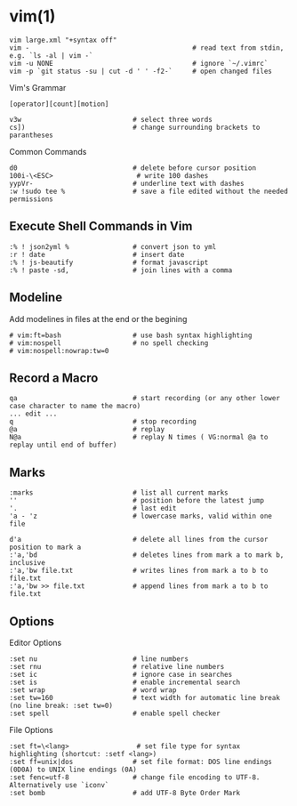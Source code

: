
# vim(1)

    vim large.xml "+syntax off"
    vim -                                         # read text from stdin, e.g. `ls -al | vim -`
    vim -u NONE                                   # ignore `~/.vimrc`
    vim -p `git status -su | cut -d ' ' -f2-`     # open changed files

Vim's Grammar

    [operator][count][motion]

    v3w                            # select three words
    cs])                           # change surrounding brackets to parantheses

Common Commands

    d0                             # delete before cursor position
    100i-\<ESC>                     # write 100 dashes
    yypVr-                         # underline text with dashes
    :w !sudo tee %                 # save a file edited without the needed permissions

## Execute Shell Commands in Vim

    :% ! json2yml %                # convert json to yml
    :r ! date                      # insert date
    :% ! js-beautify               # format javascript
    :% ! paste -sd,                # join lines with a comma

## Modeline

Add modelines in files at the end or the begining

    # vim:ft=bash                  # use bash syntax highlighting
    # vim:nospell                  # no spell checking
    # vim:nospell:nowrap:tw=0

## Record a Macro

    qa                             # start recording (or any other lower case character to name the macro)
    ... edit ...
    q                              # stop recording
    @a                             # replay
    N@a                            # replay N times ( VG:normal @a to replay until end of buffer)

## Marks

    :marks                         # list all current marks
    ''                             # position before the latest jump
    '.                             # last edit
    'a - 'z                        # lowercase marks, valid within one file

    d'a                            # delete all lines from the cursor position to mark a
    :'a,'bd                        # deletes lines from mark a to mark b, inclusive
    :'a,'bw file.txt               # writes lines from mark a to b to file.txt
    :'a,'bw >> file.txt            # append lines from mark a to b to file.txt

## Options

  Editor Options

    :set nu                        # line numbers
    :set rnu                       # relative line numbers
    :set ic                        # ignore case in searches
    :set is                        # enable incremental search
    :set wrap                      # word wrap
    :set tw=160                    # text width for automatic line break (no line break: :set tw=0)
    :set spell                     # enable spell checker

File Options

    :set ft=\<lang>                 # set file type for syntax highlighting (shortcut: :setf <lang>)
    :set ff=unix|dos               # set file format: DOS line endings (0D0A) to UNIX line endings (0A)
    :set fenc=utf-8                # change file encoding to UTF-8. Alternatively use `iconv`
    :set bomb                      # add UTF-8 Byte Order Mark


